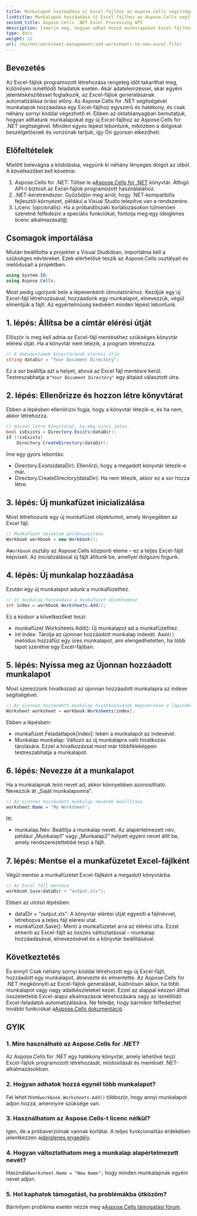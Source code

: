 ```yaml
---
title: Munkalapok hozzáadása új Excel-fájlhoz az Aspose.Cells segítségével
linktitle: Munkalapok hozzáadása új Excel-fájlhoz az Aspose.Cells segítségével
second_title: Aspose.Cells .NET Excel Processing API
description: Ismerje meg, hogyan adhat hozzá munkalapokat Excel-fájlhoz az Aspose.Cells for .NET segítségével. Útmutató lépésről lépésre kezdőknek, a beállítástól az Excel-fájl mentéséig.
type: docs
weight: 12
url: /hu/net/worksheet-management/add-worksheets-to-new-excel-file/
---
```

## Bevezetés
Az Excel-fájlok programozott létrehozása rengeteg időt takaríthat meg, különösen ismétlődő feladatok esetén. Akár adatelemzéssel, akár egyéni jelentéskészítéssel foglalkozik, az Excel-fájlok generálásának automatizálása óriási előny. Az Aspose.Cells for .NET segítségével munkalapok hozzáadása egy Excel-fájlhoz egyszerű és hatékony, és csak néhány sornyi kóddal végezhető el.
Ebben az oktatóanyagban bemutatjuk, hogyan adhatunk munkalapokat egy új Excel-fájlhoz az Aspose.Cells for .NET segítségével. Minden egyes lépést lebontunk, miközben a dolgokat beszélgetősnek és vonzónak tartjuk, így Ön gyorsan elkezdheti.
## Előfeltételek
Mielőtt belevágna a kódolásba, vegyünk ki néhány lényeges dolgot az útból. A következőket kell követnie:
1.  Aspose.Cells for .NET: Töltse le a[Aspose.Cells for .NET](https://releases.aspose.com/cells/net/) könyvtár. Átfogó API-t biztosít az Excel-fájlok programozott használatához.
2. .NET-keretrendszer: Győződjön meg arról, hogy .NET-kompatibilis fejlesztői környezet, például a Visual Studio telepítve van a rendszerére.
3.  Licenc (opcionális): Ha a próbaidőszaki korlátozásokon túlmenően szeretné felfedezni a speciális funkciókat, fontolja meg egy ideiglenes licenc alkalmazását[itt](https://purchase.aspose.com/temporary-license/).
## Csomagok importálása
Miután beállította a projektet a Visual Studióban, importálnia kell a szükséges névtereket. Ezek elérhetővé teszik az Aspose.Cells osztályait és metódusait a projektben.
```csharp
using System.IO;
using Aspose.Cells;
```
Most pedig ugorjunk bele a lépésenkénti útmutatónkhoz.
Kezdjük egy új Excel-fájl létrehozásával, hozzáadunk egy munkalapot, elnevezzük, végül elmentjük a fájlt. Az egyértelműség kedvéért minden lépést lebontunk.
## 1. lépés: Állítsa be a címtár elérési útját
Először is meg kell adnia az Excel-fájl mentéséhez szükséges könyvtár elérési útját. Ha a könyvtár nem létezik, a program létrehozza.
```csharp
// A dokumentumok könyvtárának elérési útja.
string dataDir = "Your Document Directory";
```
 Ez a sor beállítja azt a helyet, ahová az Excel fájl mentésre kerül. Testreszabhatja a`"Your Document Directory"` egy általad választott útra.
## 2. lépés: Ellenőrizze és hozzon létre könyvtárat
Ebben a lépésben ellenőrizni fogja, hogy a könyvtár létezik-e, és ha nem, akkor létrehozza.
```csharp
// Hozzon létre könyvtárat, ha még nincs jelen.
bool isExists = Directory.Exists(dataDir);
if (!isExists)
    Directory.CreateDirectory(dataDir);
```
Íme egy gyors lebontás:
- Directory.Exists(dataDir): Ellenőrzi, hogy a megadott könyvtár létezik-e már.
- Directory.CreateDirectory(dataDir): Ha nem létezik, akkor ez a sor hozza létre.
## 3. lépés: Új munkafüzet inicializálása
Most létrehozunk egy új munkafüzet objektumot, amely lényegében az Excel fájl. 
```csharp
// Munkafüzet objektum példányosítása
Workbook workbook = new Workbook();
```
 A`Workbook` osztály az Aspose.Cells központi eleme – ez a teljes Excel-fájlt képviseli. Az inicializálással új fájlt állítunk be, amellyel dolgozni fogunk.
## 4. lépés: Új munkalap hozzáadása
Ezután egy új munkalapot adunk a munkafüzethez. 
```csharp
// Új munkalap hozzáadása a munkafüzet objektumhoz
int index = workbook.Worksheets.Add();
```
Ez a kódsor a következőket teszi:
- munkafüzet.Worksheets.Add(): Új munkalapot ad a munkafüzethez.
- int index: Tárolja az újonnan hozzáadott munkalap indexét.
 A`Add()` metódus hozzáfűz egy üres munkalapot, ami elengedhetetlen, ha több lapot szeretne egy Excel-fájlban.
## 5. lépés: Nyissa meg az Újonnan hozzáadott munkalapot
Most szerezzünk hivatkozást az újonnan hozzáadott munkalapra az indexe segítségével.
```csharp
// Az újonnan hozzáadott munkalap hivatkozásának megszerzése a lapindex átadásával
Worksheet worksheet = workbook.Worksheets[index];
```
Ebben a lépésben:
- munkafüzet.Feladatlapok[index]: lekéri a munkalapot az indexével.
- Munkalap munkalap: Változó az új munkalapra való hivatkozás tárolására.
Ezzel a hivatkozással most már többféleképpen testreszabhatja a munkalapot.
## 6. lépés: Nevezze át a munkalapot
Ha a munkalapnak leíró nevet ad, akkor könnyebben azonosítható. Nevezzük át „Saját munkalapomra”.
```csharp
// Az újonnan hozzáadott munkalap nevének beállítása
worksheet.Name = "My Worksheet";
```
Itt:
- munkalap.Név: Beállítja a munkalap nevét. 
Az alapértelmezett név, például „Munkalap1” vagy „Munkalap2” helyett egyéni nevet állít be, amely rendszerezettebbé teszi a fájlt.
## 7. lépés: Mentse el a munkafüzetet Excel-fájlként
Végül mentse a munkafüzetet Excel-fájlként a megadott könyvtárba.
```csharp
// Az Excel fájl mentése
workbook.Save(dataDir + "output.xls");
```
Ebben az utolsó lépésben:
- dataDir + "output.xls": A könyvtár elérési útját egyesíti a fájlnévvel, létrehozva a teljes fájl elérési utat.
- munkafüzet.Save(): Menti a munkafüzetet arra az elérési útra.
Ezzel elmenti az Excel-fájlt az összes változtatással – munkalap hozzáadásával, elnevezésével és a könyvtár beállításával.
## Következtetés
És ennyi! Csak néhány sornyi kóddal létrehozott egy új Excel-fájlt, hozzáadott egy munkalapot, átnevezte és elmentette. Az Aspose.Cells for .NET megkönnyíti az Excel-fájlok generálását, különösen akkor, ha több munkalapot vagy nagy adatkészleteket kezel. Ezzel az alappal készen állhat összetettebb Excel-alapú alkalmazások létrehozására vagy az ismétlődő Excel-feladatok automatizálására.
 Ne feledje, hogy bármikor felfedezhet további funkciókat a[Aspose.Cells dokumentáció](https://reference.aspose.com/cells/net/).
## GYIK
### 1. Mire használható az Aspose.Cells for .NET?
Az Aspose.Cells for .NET egy hatékony könyvtár, amely lehetővé teszi Excel-fájlok programozott létrehozását, módosítását és mentését .NET-alkalmazásokban.
### 2. Hogyan adhatok hozzá egynél több munkalapot?
 Fel lehet hívni`workbook.Worksheets.Add()` többször, hogy annyi munkalapot adjon hozzá, amennyire szüksége van.
### 3. Használhatom az Aspose.Cells-t licenc nélkül?
 Igen, de a próbaverziónak vannak korlátai. A teljes funkcionalitás érdekében jelentkezzen a[ideiglenes engedély](https://purchase.aspose.com/temporary-license/).
### 4. Hogyan változtathatom meg a munkalap alapértelmezett nevét?
 Használat`worksheet.Name = "New Name";` hogy minden munkalapnak egyéni nevet adjon.
### 5. Hol kaphatok támogatást, ha problémákba ütközöm?
 Bármilyen probléma esetén nézze meg a[Aspose.Cells támogatási fórum](https://forum.aspose.com/c/cells/9).